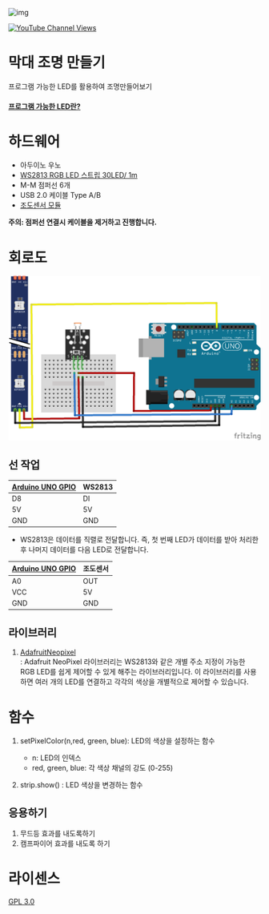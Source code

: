 ![img](https://cdn-shop.adafruit.com/970x728/1138-00.jpg)

[![YouTube Channel Views](https://img.shields.io/youtube/channel/views/UCz5BOU9J9pB_O0B8-rDjCWQ?label=YouTube&style=social)](https://www.youtube.com/watch?v=tQJWNoRK7sc)

# 막대 조명 만들기

프로그램 가능한 LED를 활용하여 조명만들어보기

#### [프로그램 가능한 LED란?](/doc/aboutNeoPixel.md)

# 하드웨어 

- 아두이노 우노  
- [WS2813 RGB LED 스트립 30LED/ 1m](https://vctec.co.kr/product/detail.html?product_no=13996)
- M-M 점퍼선 6개 
- USB 2.0 케이블 Type A/B
- [조도센서 모듈](https://www.devicemart.co.kr/goods/view?no=1287124) 


**주의: 점퍼선 연결시 케이블을 제거하고 진행합니다.**

# 회로도
![schematic](/img/schematic_v1.png)

## 선 작업 

| [Arduino UNO GPIO](https://docs.arduino.cc/resources/pinouts/A000066-full-pinout.pdf) | WS2813  |
|-----------|------|
|   D8     | DI  |
|   5V      | 5V  |
|   GND     | GND  |

* WS2813은 데이터를 직렬로 전달합니다. 즉, 첫 번째 LED가 데이터를 받아 처리한 후 나머지 데이터를 다음 LED로 전달합니다.

| [Arduino UNO GPIO](https://docs.arduino.cc/resources/pinouts/A000066-full-pinout.pdf) | 조도센서  |
|-----------|------|
|   A0     | OUT  |
|   VCC    | 5V   |
|   GND    | GND  |

## 라이브러리  
1. [AdafruitNeopixel](https://github.com/adafruit/Adafruit_NeoPixel)  
: Adafruit NeoPixel 라이브러리는 WS2813와 같은 개별 주소 지정이 가능한 RGB LED를 쉽게 제어할 수 있게 해주는 라이브러리입니다. 이 라이브러리를 사용하면 여러 개의 LED를 연결하고 각각의 색상을 개별적으로 제어할 수 있습니다.

# 함수 
1. setPixelColor(n,red, green, blue): LED의 색상을 설정하는 함수
   - n: LED의 인덱스 
   - red, green, blue: 각 색상 채널의 강도 (0-255)

2. strip.show() : LED 색상을 변경하는 함수 



## 응용하기
1. 무드등 효과를 내도록하기
2. 캠프파이어 효과를 내도록 하기




# 라이센스 
[GPL 3.0](https://olis.or.kr/license/Detailselect.do?lId=1072&mapCode=010072)
